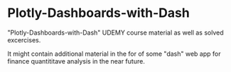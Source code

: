 # Plotly-Dashboards-with-Dash

"Plotly-Dashboards-with-Dash" UDEMY course material as well as solved excercises.

It might contain additional material in the for of some "dash" web app for finance quantititave analysis in the near future.
